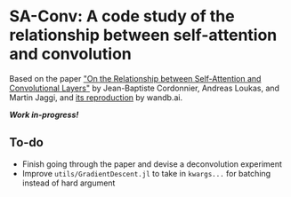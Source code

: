 # SA-Conv: A code study of the relationship between self-attention and convolution

Based on the paper ["On the Relationship between Self-Attention and Convolutional Layers"](https://arxiv.org/abs/1911.03584) by Jean-Baptiste Cordonnier, Andreas Loukas, and Martin Jaggi, and [its reproduction](https://wandb.ai/me17b084/Self-Attention-and-Convolutions-VIT/reports/-Re-On-the-relationship-between-self-attention-and-convolutional-layers--Vmlldzo1Nzg0MDM) by wandb.ai.

***Work in-progress!***

## To-do

* Finish going through the paper and devise a deconvolution experiment
* Improve `utils/GradientDescent.jl` to take in `kwargs...` for batching instead of hard argument

